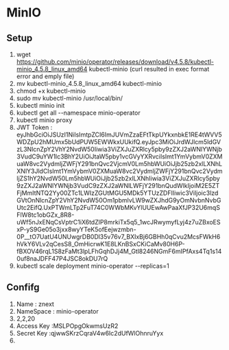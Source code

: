 # MinIO

## Setup

1. wget https://github.com/minio/operator/releases/download/v4.5.8/kubectl-minio_4.5.8_linux_amd64 kubectl-minio  (curl resulted in exec format error and emply file)
2. mv kubectl-minio_4.5.8_linux_amd64 kubectl-minio
3. chmod +x kubectl-minio
4. sudo mv kubectl-minio /usr/local/bin/
5. kubectl minio init
6. kubectl get all --namespace minio-operator
7. kubectl minio proxy
8. JWT Token : eyJhbGciOiJSUzI1NiIsImtpZCI6ImJUVmZzaEFtTkpUYkxnbkE1RE4tWVV5WDZpU2hMUmx5bUdPUW5EWWkxUUkifQ.eyJpc3MiOiJrdWJlcm5ldGVzL3NlcnZpY2VhY2NvdW50Iiwia3ViZXJuZXRlcy5pby9zZXJ2aWNlYWNjb3VudC9uYW1lc3BhY2UiOiJtaW5pby1vcGVyYXRvciIsImt1YmVybmV0ZXMuaW8vc2VydmljZWFjY291bnQvc2VjcmV0Lm5hbWUiOiJjb25zb2xlLXNhLXNlY3JldCIsImt1YmVybmV0ZXMuaW8vc2VydmljZWFjY291bnQvc2VydmljZS1hY2NvdW50Lm5hbWUiOiJjb25zb2xlLXNhIiwia3ViZXJuZXRlcy5pby9zZXJ2aWNlYWNjb3VudC9zZXJ2aWNlLWFjY291bnQudWlkIjoiM2E5ZTFjMmItNTQ2Yy00ZTc1LWIzZGUtMGU5MDk5YTUzZDFlIiwic3ViIjoic3lzdGVtOnNlcnZpY2VhY2NvdW50Om1pbmlvLW9wZXJhdG9yOmNvbnNvbGUtc2EifQ.UxPTWmLTp2FuT74C0WWbMKvYlUUEwAwPaaXfJP32U6mqSFlW8tc1obGZx_8R8-uWf5nJxENqCsVptrC1iX6tdZlP8mrkiTx5q5_1wcJRwymyfLyj4z7uZBxoESxP-yS9Ge05o3jxx8wyYTeK5ofEejwzmbn-0P__tO7UatU4UNUwgrDB0Dl35v76v7_BXIxBj6GBHh0qCvu2McsFWkH6hVkY6VLv2qCesS8_OmHicrwK1E8LKnBSxCKiCaMv80H6P-fBXOV46rqL1S8zFaMt3lpLFhGqhDJj4M_Gtl8246NGmF6mIPfAxs4Tq1s140uf8naJDFF47P4JSC8okDU7rQ
9. kubectl scale deployment minio-operator --replicas=1

## Confifg

1. Name : znext
2. NameSpace : minio-operator
3. 2,2,20
4. Access Key :MSLPOpgOkwmsUzR2
5. Secret Key :qjwwSKrzCqraV4w6Ic2dUfWlOhnruYyx
6.  
